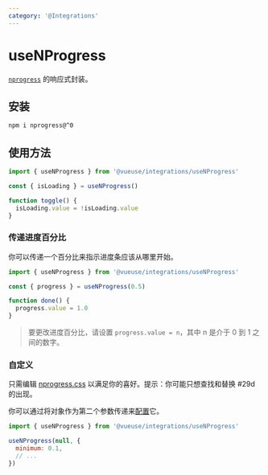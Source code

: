 ```yaml
---
category: '@Integrations'
---
```


# useNProgress

[`nprogress`](https://github.com/rstacruz/nprogress) 的响应式封装。

## 安装

```bash
npm i nprogress@^0
```

## 使用方法

```js {6}
import { useNProgress } from '@vueuse/integrations/useNProgress'

const { isLoading } = useNProgress()

function toggle() {
  isLoading.value = !isLoading.value
}
```

### 传递进度百分比

你可以传递一个百分比来指示进度条应该从哪里开始。

```js {3}
import { useNProgress } from '@vueuse/integrations/useNProgress'

const { progress } = useNProgress(0.5)

function done() {
  progress.value = 1.0
}
```

> 要更改进度百分比，请设置 `progress.value = n`，其中 n 是介于 0 到 1 之间的数字。

### 自定义

只需编辑 [nprogress.css](https://github.com/rstacruz/nprogress/blob/master/nprogress.css) 以满足你的喜好。提示：你可能只想查找和替换 #29d 的出现。

你可以通过将对象作为第二个参数传递来[配置](https://github.com/rstacruz/nprogress#configuration)它。

```js {4}
import { useNProgress } from '@vueuse/integrations/useNProgress'

useNProgress(null, {
  minimum: 0.1,
  // ...
})
```
